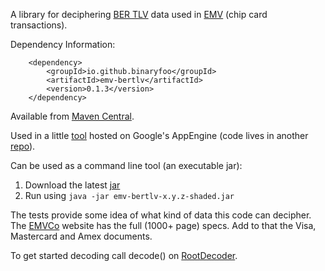 A library for deciphering [BER TLV](http://en.wikipedia.org/wiki/X.690#BER_encoding) data used in [EMV](http://en.wikipedia.org/wiki/EMV) (chip card transactions).

Dependency Information:

        <dependency>
            <groupId>io.github.binaryfoo</groupId>
            <artifactId>emv-bertlv</artifactId>
            <version>0.1.3</version>
        </dependency>
        
Available from [Maven Central](https://repo1.maven.org/maven2/io/github/binaryfoo/emv-bertlv/).        

Used in a little [tool](http://tvr-decoder.appspot.com/t/home) hosted on Google's AppEngine (code lives in another [repo](https://github.com/wcurrie/emv-bertlv-tools)).

Can be used as a command line tool (an executable jar): 

1. Download the latest [jar](https://repository.sonatype.org/service/local/artifact/maven/redirect?r=central-proxy&g=io.github.binaryfoo&a=emv-bertlv&c=shaded&v=LATEST)
2. Run using `java -jar emv-bertlv-x.y.z-shaded.jar`

The tests provide some idea of what kind of data this code can decipher. The [EMVCo](http://www.emvco.com/specifications.aspx) website has the full (1000+ page) specs. Add to that the Visa, Mastercard and Amex documents.

To get started decoding call decode() on [RootDecoder](https://github.com/binaryfoo/emv-bertlv/blob/master/src/main/java/io/github/binaryfoo/RootDecoder.java).
